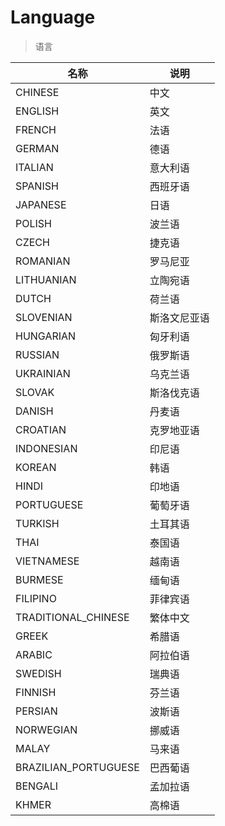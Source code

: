 # Language

> 语言

| 名称                   | 说明     |
|----------------------|--------|
| CHINESE              | 中文     |
| ENGLISH              | 英文     |
| FRENCH               | 法语     |
| GERMAN               | 德语     |
| ITALIAN              | 意大利语   |
| SPANISH              | 西班牙语   |
| JAPANESE             | 日语     |
| POLISH               | 波兰语    |
| CZECH                | 捷克语    |
| ROMANIAN             | 罗马尼亚   |
| LITHUANIAN           | 立陶宛语   |
| DUTCH                | 荷兰语    |
| SLOVENIAN            | 斯洛文尼亚语 |
| HUNGARIAN            | 匈牙利语   |
| RUSSIAN              | 俄罗斯语   |
| UKRAINIAN            | 乌克兰语   |
| SLOVAK               | 斯洛伐克语  |
| DANISH               | 丹麦语    |
| CROATIAN             | 克罗地亚语  |
| INDONESIAN           | 印尼语    |
| KOREAN               | 韩语     |
| HINDI                | 印地语    |
| PORTUGUESE           | 葡萄牙语   |
| TURKISH              | 土耳其语   |
| THAI                 | 泰国语    |
| VIETNAMESE           | 越南语    |
| BURMESE              | 缅甸语    |
| FILIPINO             | 菲律宾语   |
| TRADITIONAL_CHINESE  | 繁体中文   |
| GREEK                | 希腊语    |
| ARABIC               | 阿拉伯语   |
| SWEDISH              | 瑞典语    |
| FINNISH              | 芬兰语    |
| PERSIAN              | 波斯语    |
| NORWEGIAN            | 挪威语    |
| MALAY                | 马来语    |
| BRAZILIAN_PORTUGUESE | 巴西葡语   |
| BENGALI              | 孟加拉语   |
| KHMER                | 高棉语    |